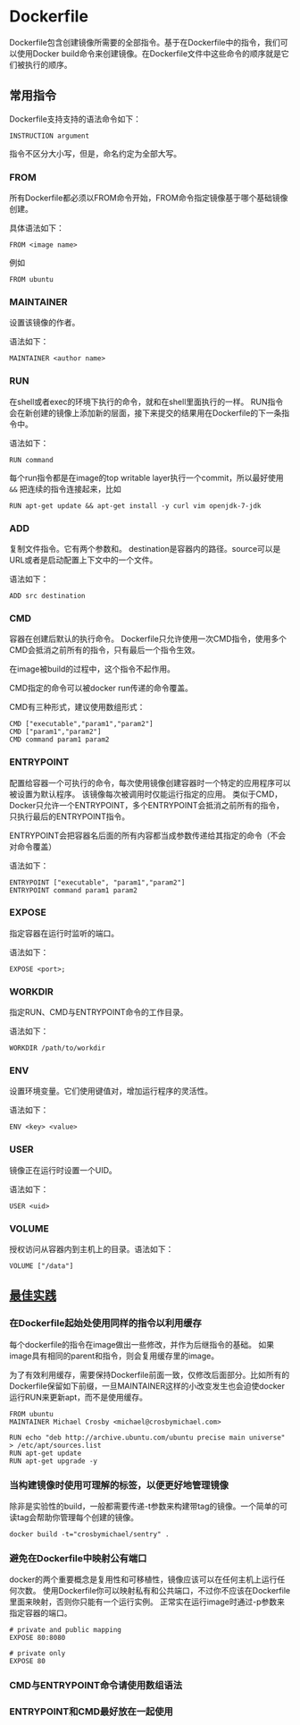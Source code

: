 # Dockerfile

Dockerfile包含创建镜像所需要的全部指令。基于在Dockerfile中的指令，我们可以使用Docker build命令来创建镜像。在Dockerfile文件中这些命令的顺序就是它们被执行的顺序。

## 常用指令

Dockerfile支持支持的语法命令如下：
```
INSTRUCTION argument
```
指令不区分大小写，但是，命名约定为全部大写。

### FROM

所有Dockerfile都必须以FROM命令开始，FROM命令指定镜像基于哪个基础镜像创建。

具体语法如下：
```
FROM <image name>
```
例如
```
FROM ubuntu
```

### MAINTAINER

设置该镜像的作者。

语法如下：
```
MAINTAINER <author name>
```

### RUN
在shell或者exec的环境下执行的命令，就和在shell里面执行的一样。
RUN指令会在新创建的镜像上添加新的层面，接下来提交的结果用在Dockerfile的下一条指令中。

语法如下：
```
RUN command
```

每个run指令都是在image的top writable layer执行一个commit，所以最好使用 `&&` 把连续的指令连接起来，比如

```
RUN apt-get update && apt-get install -y curl vim openjdk-7-jdk
```


### ADD
复制文件指令。它有两个参数<source>和<destination>。
destination是容器内的路径。source可以是URL或者是启动配置上下文中的一个文件。

语法如下：
```
ADD src destination
```

### CMD

容器在创建后默认的执行命令。
Dockerfile只允许使用一次CMD指令，使用多个CMD会抵消之前所有的指令，只有最后一个指令生效。

在image被build的过程中，这个指令不起作用。

CMD指定的命令可以被docker run传递的命令覆盖。

CMD有三种形式，建议使用数组形式：
```
CMD ["executable","param1","param2"]
CMD ["param1","param2"]
CMD command param1 param2
```

### ENTRYPOINT
配置给容器一个可执行的命令，每次使用镜像创建容器时一个特定的应用程序可以被设置为默认程序。
该镜像每次被调用时仅能运行指定的应用。
类似于CMD，Docker只允许一个ENTRYPOINT，多个ENTRYPOINT会抵消之前所有的指令，只执行最后的ENTRYPOINT指令。

ENTRYPOINT会把容器名后面的所有内容都当成参数传递给其指定的命令（不会对命令覆盖）

语法如下：
```
ENTRYPOINT ["executable", "param1","param2"]
ENTRYPOINT command param1 param2
```

### EXPOSE

指定容器在运行时监听的端口。

语法如下：
```
EXPOSE <port>;
```


### WORKDIR

指定RUN、CMD与ENTRYPOINT命令的工作目录。

语法如下：
```
WORKDIR /path/to/workdir
```

### ENV
设置环境变量。它们使用键值对，增加运行程序的灵活性。

语法如下：
```
ENV <key> <value>
```

### USER
镜像正在运行时设置一个UID。

语法如下：
```
USER <uid>
```

### VOLUME

授权访问从容器内到主机上的目录。语法如下：
```
VOLUME ["/data"]
```

## [最佳实践](http://crosbymichael.com/dockerfile-best-practices.html)

### 在Dockerfile起始处使用同样的指令以利用缓存

每个dockerfile的指令在image做出一些修改，并作为后继指令的基础。 如果image具有相同的parent和指令，则会复用缓存里的image。

为了有效利用缓存，需要保持Dockerfile前面一致，仅修改后面部分。比如所有的Dockerfile保留如下前缀，一旦MAINTAINER这样的小改变发生也会迫使docker运行RUN来更新apt，而不是使用缓存。

```
FROM ubuntu
MAINTAINER Michael Crosby <michael@crosbymichael.com>

RUN echo "deb http://archive.ubuntu.com/ubuntu precise main universe" > /etc/apt/sources.list
RUN apt-get update
RUN apt-get upgrade -y
```

###  当构建镜像时使用可理解的标签，以便更好地管理镜像

除非是实验性的build，一般都需要传递-t参数来构建带tag的镜像。一个简单的可读tag会帮助你管理每个创建的镜像。

```
docker build -t="crosbymichael/sentry" .
```

###  避免在Dockerfile中映射公有端口

docker的两个重要概念是复用性和可移植性，镜像应该可以在任何主机上运行任何次数。
使用Dockerfile你可以映射私有和公共端口，不过你不应该在Dockerfile里面来映射，否则你只能有一个运行实例。
正常实在运行image时通过-p参数来指定容器的端口。

```
# private and public mapping
EXPOSE 80:8080

# private only
EXPOSE 80
```

###  CMD与ENTRYPOINT命令请使用数组语法


###  ENTRYPOINT和CMD最好放在一起使用
